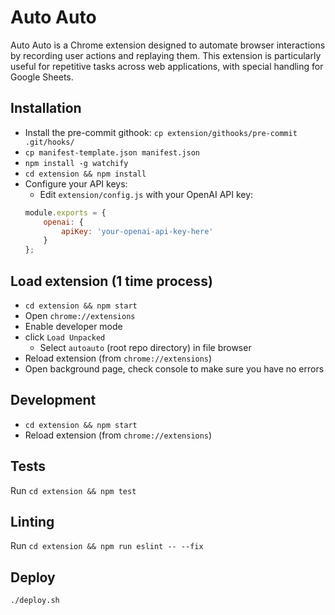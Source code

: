 # Auto Auto

Auto Auto is a Chrome extension designed to automate browser interactions by recording user actions and replaying them. This extension is particularly useful for repetitive tasks across web applications, with special handling for Google Sheets.


## Installation
* Install the pre-commit githook: `cp extension/githooks/pre-commit .git/hooks/`
* `cp manifest-template.json manifest.json`
* `npm install -g watchify`
* `cd extension && npm install`
* Configure your API keys:
  * Edit `extension/config.js` with your OpenAI API key:
  ```javascript
  module.exports = {
      openai: {
          apiKey: 'your-openai-api-key-here'
      }
  };
  ```

## Load extension (1 time process)
* `cd extension && npm start`
* Open `chrome://extensions`
* Enable developer mode
* click `Load Unpacked`
    * Select `autoauto` (root repo directory) in file browser
* Reload extension (from `chrome://extensions`)
* Open background page, check console to make sure you have no errors

## Development
* `cd extension && npm start`
* Reload extension (from `chrome://extensions`)

## Tests
Run `cd extension && npm test`

## Linting
Run `cd extension && npm run eslint -- --fix`

## Deploy
`./deploy.sh`
